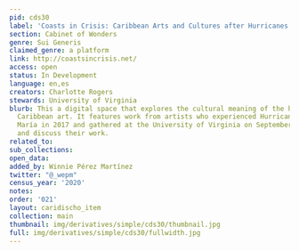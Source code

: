 ```yaml
---
pid: cds30
label: 'Coasts in Crisis: Caribbean Arts and Cultures after Hurricanes'
section: Cabinet of Wonders
genre: Sui Generis
claimed_genre: a platform
link: http://coastsincrisis.net/
access: open
status: In Development
language: en,es
creators: Charlotte Rogers
stewards: University of Virginia
blurb: This a digital space that explores the cultural meaning of the hurricane through
  Caribbean art. It features work from artists who experienced Hurricanes Irma and
  María in 2017 and gathered at the University of Virginia on September 2019 to present
  and discuss their work.
related_to:
sub_collections:
open_data:
added_by: Winnie Pérez Martínez
twitter: "@_wepm"
census_year: '2020'
notes:
order: '021'
layout: caridischo_item
collection: main
thumbnail: img/derivatives/simple/cds30/thumbnail.jpg
full: img/derivatives/simple/cds30/fullwidth.jpg
---
```

